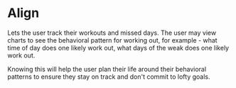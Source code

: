 # Align

Lets the user track their workouts and missed days. The user may view charts to see the behavioral pattern for working out, for example - what time of day does one likely work out, what days of the weak does one likely work out. 

Knowing this will help the user plan their life around their behavioral patterns to ensure they stay on track and don't commit to lofty goals. 


